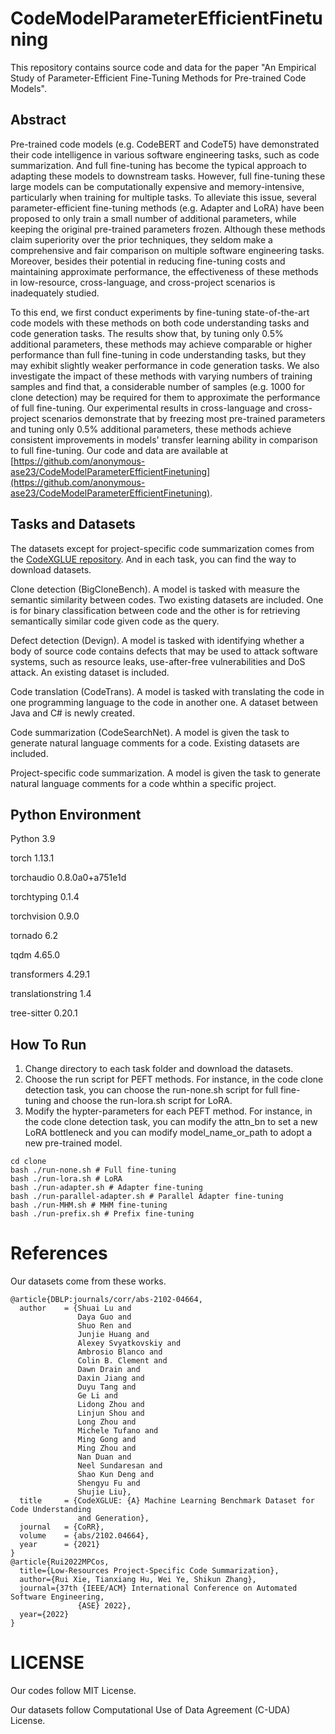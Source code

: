# CodeModelParameterEfficientFinetuning

This repository contains source code and data for the paper "An Empirical Study of Parameter-Efficient Fine-Tuning Methods for Pre-trained Code Models".

## Abstract

Pre-trained code models (e.g. CodeBERT and CodeT5) have demonstrated their code intelligence in various software engineering tasks, such as code summarization. And full fine-tuning has become the typical approach to adapting these models to downstream tasks. However, full fine-tuning these large models can be computationally expensive and memory-intensive, particularly when training for multiple tasks. To alleviate this issue, several parameter-efficient fine-tuning methods (e.g. Adapter and LoRA) have been proposed to only train a small number of additional parameters, while keeping the original pre-trained parameters frozen. Although these methods claim superiority over the prior techniques, they seldom make a comprehensive and fair comparison on multiple software engineering tasks. Moreover, besides their potential in reducing fine-tuning costs and maintaining approximate performance, the effectiveness of these methods in low-resource, cross-language, and cross-project scenarios is inadequately studied.

To this end, we first conduct experiments by fine-tuning state-of-the-art code models with these methods on both code understanding tasks and code generation tasks. The results show that, by tuning only 0.5\% additional parameters, these methods may achieve comparable or higher performance than full fine-tuning in code understanding tasks, but they may exhibit slightly weaker performance in code generation tasks. We also investigate the impact of these methods with varying numbers of training samples and find that, a considerable number of samples (e.g. 1000 for clone detection) may be required for them to approximate the performance of full fine-tuning. Our experimental results in cross-language and cross-project scenarios demonstrate that by freezing most pre-trained parameters and tuning only 0.5\% additional parameters, these methods achieve consistent improvements in models' transfer learning ability in comparison to full fine-tuning. Our code and data are available at [https://github.com/anonymous-ase23/CodeModelParameterEfficientFinetuning](https://github.com/anonymous-ase23/CodeModelParameterEfficientFinetuning).

## Tasks and Datasets
The datasets except for project-specific code summarization comes from the [CodeXGLUE repository](https://github.com/microsoft/CodeXGLUE). And in each task, you can find the way to download datasets.

Clone detection (BigCloneBench). A model is tasked with measure the semantic similarity between codes. Two existing datasets are included. One is for binary classification between code and the other is for retrieving semantically similar code given code as the query.

Defect detection (Devign). A model is tasked with identifying whether a body of source code contains defects that may be used to attack software systems, such as resource leaks, use-after-free vulnerabilities and DoS attack. An existing dataset is included.

Code translation (CodeTrans). A model is tasked with translating the code in one programming language to the code in another one. A dataset between Java and C# is newly created.

Code summarization (CodeSearchNet). A model is given the task to generate natural language comments for a code. Existing datasets are included.

Project-specific code summarization. A model is given the task to generate natural language comments for a code whthin a specific project.

## Python Environment
Python                   3.9

torch                    1.13.1

torchaudio               0.8.0a0+a751e1d

torchtyping              0.1.4

torchvision              0.9.0

tornado                  6.2

tqdm                     4.65.0

transformers             4.29.1

translationstring        1.4

tree-sitter              0.20.1


## How To Run 

1. Change directory to each task folder and download the datasets.
2. Choose the run script for PEFT methods. For instance, in the code clone detection task, you can choose the run-none.sh script for full fine-tuning and choose the run-lora.sh script for LoRA.
3. Modify the hypter-parameters for each PEFT method. For instance, in the code clone detection task, you can modify the attn_bn to set a new LoRA bottleneck and you can modify model_name_or_path to adopt a new pre-trained model.

```
cd clone
bash ./run-none.sh # Full fine-tuning
bash ./run-lora.sh # LoRA
bash ./run-adapter.sh # Adapter fine-tuning
bash ./run-parallel-adapter.sh # Parallel Adapter fine-tuning
bash ./run-MHM.sh # MHM fine-tuning
bash ./run-prefix.sh # Prefix fine-tuning
```

# References
Our datasets come from these works.
```
@article{DBLP:journals/corr/abs-2102-04664,
  author    = {Shuai Lu and
               Daya Guo and
               Shuo Ren and
               Junjie Huang and
               Alexey Svyatkovskiy and
               Ambrosio Blanco and
               Colin B. Clement and
               Dawn Drain and
               Daxin Jiang and
               Duyu Tang and
               Ge Li and
               Lidong Zhou and
               Linjun Shou and
               Long Zhou and
               Michele Tufano and
               Ming Gong and
               Ming Zhou and
               Nan Duan and
               Neel Sundaresan and
               Shao Kun Deng and
               Shengyu Fu and
               Shujie Liu},
  title     = {CodeXGLUE: {A} Machine Learning Benchmark Dataset for Code Understanding
               and Generation},
  journal   = {CoRR},
  volume    = {abs/2102.04664},
  year      = {2021}
}
@article{Rui2022MPCos,
  title={Low-Resources Project-Specific Code Summarization},
  author={Rui Xie, Tianxiang Hu, Wei Ye, Shikun Zhang},
  journal={37th {IEEE/ACM} International Conference on Automated Software Engineering,
               {ASE} 2022},
  year={2022}
}
```

#

# LICENSE
Our codes follow MIT License.

Our datasets follow Computational Use of Data Agreement (C-UDA) License.
